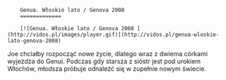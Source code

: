 
        Genua. Włoskie lato / Genova 2008 
        =============
        
        [![Genua. Włoskie lato / Genova 2008 ](http://vidos.pl/images/player.gif)](http://vidos.pl/genua-wloskie-lato-genova-2008)
        
        
 Joe chciałby rozpocząć nowe życie, dlatego wraz z dwiema córkami wyjeżdża do Genui. Podczas gdy starsza z sióstr jest pod urokiem Włochów, młodsza próbuje odnaleźć się w zupełnie nowym świecie.
    